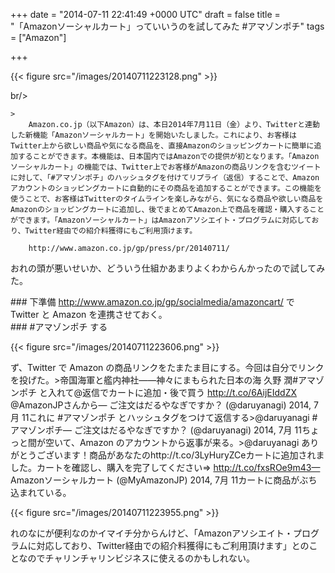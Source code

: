 
+++
date = "2014-07-11 22:41:49 +0000 UTC"
draft = false
title = "「Amazonソーシャルカート」っていいうのを試してみた #アマゾンポチ"
tags = ["Amazon"]

+++


{{< figure src="/images/20140711223128.png"  >}}

br/>


    >
        Amazon.co.jp（以下Amazon）は、本日2014年7月11日（金）より、Twitterと連動した新機能「Amazonソーシャルカート」を開始いたしました。これにより、お客様はTwitter上から欲しい商品や気になる商品を、直接Amazonのショッピングカートに簡単に追加することができます。本機能は、日本国内ではAmazonでの提供が初となります。「Amazonソーシャルカート」の機能では、Twitter上でお客様がAmazonの商品リンクを含むツイートに対して、「#アマゾンポチ」のハッシュタグを付けてリプライ（返信）することで、Amazonアカウントのショッピングカートに自動的にその商品を追加することができます。この機能を使うことで、お客様はTwitterのタイムラインを楽しみながら、気になる商品や欲しい商品をAmazonのショッピングカートに追加し、後でまとめてAmazon上で商品を確認・購入することができます。「Amazonソーシャルカート」はAmazonアソシエイト・プログラムに対応しており、Twitter経由での紹介料獲得にもご利用頂けます。

        http://www.amazon.co.jp/gp/press/pr/20140711/
    
おれの頭が悪いせいか、どういう仕組かあまりよくわからんかったので試してみた。

<div class="section">
    ### 下準備
    <a href="http://www.amazon.co.jp/gp/socialmedia/amazoncart/">http://www.amazon.co.jp/gp/socialmedia/amazoncart/</a> で Twitter と Amazon を連携させておく。

</div>
<div class="section">
    ### #アマゾンポチ する
    

{{< figure src="/images/20140711223606.png"  >}}

ず、Twitter で Amazon の商品リンクをたまたま目にする。今回は自分でリンクを投げた。>帝国海軍と艦内神社――神々にまもられた日本の海 久野 潤#アマゾンポチ と入れて@返信でカートに追加・後で買う http://t.co/6AijEIddZX @AmazonJPさんから— ご注文はだるやなぎですか？ (@daruyanagi) 2014, 7月 11これに #アマゾンポチ とハッシュタグをつけて返信する>@daruyanagi #アマゾンポチ— ご注文はだるやなぎですか？ (@daruyanagi) 2014, 7月 11ちょっと間が空いて、Amazon のアカウントから返事が来る。>@daruyanagi ありがとうございます！商品があなたのhttp://t.co/3LyHuryZCeカートに追加されました。カートを確認し、購入を完了してください⇒ http://t.co/fxsROe9m43— Amazonソーシャルカート (@MyAmazonJP) 2014, 7月 11カートに商品がぶち込まれている。

{{< figure src="/images/20140711223955.png"  >}}

れのなにが便利なのかイマイチ分からんけど、「Amazonアソシエイト・プログラムに対応しており、Twitter経由での紹介料獲得にもご利用頂けます」とのことなのでチャリンチャリンビジネスに使えるのかもしれない。

</div>


